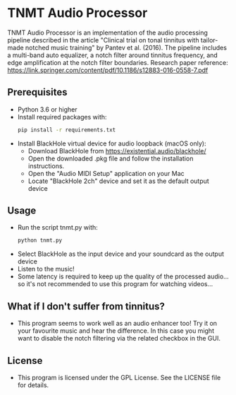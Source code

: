 # TNMT Audio Processor

TNMT Audio Processor is an implementation of the audio processing pipeline described in the article "Clinical trial on tonal tinnitus with tailor-made notched music training" by Pantev et al. (2016). The pipeline includes a multi-band auto equalizer, a notch filter around tinnitus frequency, and edge amplification at the notch filter boundaries.
Research paper reference: https://link.springer.com/content/pdf/10.1186/s12883-016-0558-7.pdf

## Prerequisites

- Python 3.6 or higher
- Install required packages with:
  ```sh
  pip install -r requirements.txt
- Install BlackHole virtual device for audio loopback (macOS only):
  - Download BlackHole from https://existential.audio/blackhole/
  - Open the downloaded .pkg file and follow the installation instructions.
  - Open the "Audio MIDI Setup" application on your Mac
  - Locate "BlackHole 2ch" device and set it as the default output device
    
## Usage

- Run the script tnmt.py with:
  ```sh
  python tnmt.py
- Select BlackHole as the input device and your soundcard as the output device
- Listen to the music!
- Some latency is required to keep up the quality of the processed audio... so it's not recommended to use this program for watching videos...

## What if I don't suffer from tinnitus?

- This program seems to work well as an audio enhancer too! Try it on your favourite music and hear the difference. In this case you might want to disable the notch filtering via the related checkbox in the GUI.

## License

- This program is licensed under the GPL License. See the LICENSE file for details.
